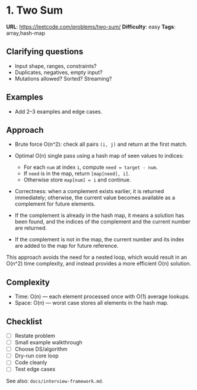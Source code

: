 
# 1. Two Sum

**URL**: <https://leetcode.com/problems/two-sum/>
**Difficulty**: easy
**Tags**: array,hash-map

## Clarifying questions

- Input shape, ranges, constraints?
- Duplicates, negatives, empty input?
- Mutations allowed? Sorted? Streaming?

## Examples

- Add 2–3 examples and edge cases.

## Approach

- Brute force O(n^2): check all pairs `(i, j)` and return at the first match.
- Optimal O(n) single pass using a hash map of seen values to indices:
  - For each `num` at index `i`, compute `need = target - num`.
  - If `need` is in the map, return `[map[need], i]`.
  - Otherwise store `map[num] = i` and continue.
- Correctness: when a complement exists earlier, it is returned immediately; otherwise, the current value becomes available as a complement for future elements.

- If the complement is already in the hash map, it means a solution has been found, and the indices of the complement and the current number are returned.
- If the complement is not in the map, the current number and its index are added to the map for future reference.

This approach avoids the need for a nested loop, which would result in an O(n^2) time complexity, and instead provides a more efficient O(n) solution.
## Complexity

- Time: O(n) — each element processed once with O(1) average lookups.
- Space: O(n) — worst case stores all elements in the hash map.

## Checklist

- [ ] Restate problem
- [ ] Small example walkthrough
- [ ] Choose DS/algorithm
- [ ] Dry-run core loop
- [ ] Code cleanly
- [ ] Test edge cases

See also: `docs/interview-framework.md`.
